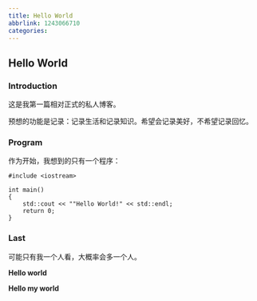 ```yaml
---
title: Hello World
abbrlink: 1243066710
categories: 
---
```


## Hello World

### Introduction

这是我第一篇相对正式的私人博客。

预想的功能是记录：记录生活和记录知识。希望会记录美好，不希望记录回忆。

### Program

作为开始，我想到的只有一个程序：

```
#include <iostream>

int main()
{
    std::cout << ""Hello World!" << std::endl;
    return 0;
}
```

### Last

可能只有我一个人看，大概率会多一个人。

**Hello world**

**Hello my world**
